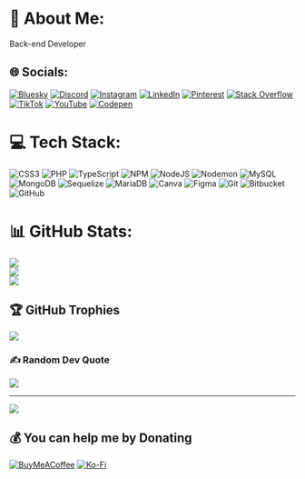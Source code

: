 <!--
**pamodmalith/pamodmalith** is a ✨ _special_ ✨ repository because its `README.md` (this file) appears on your GitHub profile.

Here are some ideas to get you started:

- 🔭 I’m currently working on ...
- 🌱 I’m currently learning ...
- 👯 I’m looking to collaborate on ...
- 🤔 I’m looking for help with ...
- 💬 Ask me about ...
- 📫 How to reach me: ...
- 😄 Pronouns: ...
- ⚡ Fun fact: ...
-->

# 💫 About Me:
Back-end Developer
<!-- 🔭 I’m currently working on:<br>👯 I’m looking to collaborate on:<br>🤝 I’m looking for help with:<br>🌱 I’m currently learning: JavaScript<br>💬 Ask me about: PHP<br>⚡ Fun fact -->


## 🌐 Socials:
[![Bluesky](https://img.shields.io/badge/bluesky-0285FF?style=for-the-badge&logo=bluesky&logoColor=%23FFFFFF)](https://bsky.app/profile/pamodmalith) [![Discord](https://img.shields.io/badge/Discord-%237289DA.svg?logo=discord&logoColor=white)](https://discord.gg/pamodmalith) [![Instagram](https://img.shields.io/badge/Instagram-%23E4405F.svg?logo=Instagram&logoColor=white)](https://instagram.com/pamodmalith) [![LinkedIn](https://img.shields.io/badge/LinkedIn-%230077B5.svg?logo=linkedin&logoColor=white)](https://linkedin.com/in/pamodmalith) [![Pinterest](https://img.shields.io/badge/Pinterest-%23E60023.svg?logo=Pinterest&logoColor=white)](https://pinterest.com/pamodmalith) [![Stack Overflow](https://img.shields.io/badge/-Stackoverflow-FE7A16?logo=stack-overflow&logoColor=white)](https://stackoverflow.com/users/pamodmalith) [![TikTok](https://img.shields.io/badge/TikTok-%23000000.svg?logo=TikTok&logoColor=white)](https://tiktok.com/@pamodmalith) [![YouTube](https://img.shields.io/badge/YouTube-%23FF0000.svg?logo=YouTube&logoColor=white)](https://youtube.com/@pamodmalith) [![Codepen](https://img.shields.io/badge/Codepen-000000?logo=codepen&logoColor=white)](https://codepen.io/pamodmalith) 

# 💻 Tech Stack:
![CSS3](https://img.shields.io/badge/css3-%231572B6.svg?style=plastic&logo=css3&logoColor=white) ![PHP](https://img.shields.io/badge/php-%23777BB4.svg?style=plastic&logo=php&logoColor=white) ![TypeScript](https://img.shields.io/badge/typescript-%23007ACC.svg?style=plastic&logo=typescript&logoColor=white) ![NPM](https://img.shields.io/badge/NPM-%23CB3837.svg?style=plastic&logo=npm&logoColor=white) ![NodeJS](https://img.shields.io/badge/node.js-6DA55F?style=plastic&logo=node.js&logoColor=white) ![Nodemon](https://img.shields.io/badge/NODEMON-%23323330.svg?style=plastic&logo=nodemon&logoColor=%BBDEAD) ![MySQL](https://img.shields.io/badge/mysql-4479A1.svg?style=plastic&logo=mysql&logoColor=white) ![MongoDB](https://img.shields.io/badge/MongoDB-%234ea94b.svg?style=plastic&logo=mongodb&logoColor=white) ![Sequelize](https://img.shields.io/badge/Sequelize-52B0E7?style=plastic&logo=Sequelize&logoColor=white) ![MariaDB](https://img.shields.io/badge/MariaDB-003545?style=plastic&logo=mariadb&logoColor=white) ![Canva](https://img.shields.io/badge/Canva-%2300C4CC.svg?style=plastic&logo=Canva&logoColor=white) ![Figma](https://img.shields.io/badge/figma-%23F24E1E.svg?style=plastic&logo=figma&logoColor=white) ![Git](https://img.shields.io/badge/git-%23F05033.svg?style=plastic&logo=git&logoColor=white) ![Bitbucket](https://img.shields.io/badge/bitbucket-%230047B3.svg?style=plastic&logo=bitbucket&logoColor=white) ![GitHub](https://img.shields.io/badge/github-%23121011.svg?style=plastic&logo=github&logoColor=white)
# 📊 GitHub Stats:
![](https://github-readme-stats.vercel.app/api?username=pamodmalith&theme=dark&hide_border=false&include_all_commits=true&count_private=true)<br/>
![](https://nirzak-streak-stats.vercel.app/?user=pamodmalith&theme=dark&hide_border=false)<br/>
![](https://github-readme-stats.vercel.app/api/top-langs/?username=pamodmalith&theme=dark&hide_border=false&include_all_commits=true&count_private=true&layout=compact)

## 🏆 GitHub Trophies
![](https://github-profile-trophy.vercel.app/?username=pamodmalith&theme=dracula&no-frame=true&no-bg=false&margin-w=4)

### ✍️ Random Dev Quote
![](https://quotes-github-readme.vercel.app/api?type=horizontal&theme=radical)

---
[![](https://visitcount.itsvg.in/api?id=pamodmalith&icon=0&color=0)](https://visitcount.itsvg.in)

  ## 💰 You can help me by Donating
  [![BuyMeACoffee](https://img.shields.io/badge/Buy%20Me%20a%20Coffee-ffdd00?style=for-the-badge&logo=buy-me-a-coffee&logoColor=black)](https://buymeacoffee.com/pamodmalith) [![Ko-Fi](https://img.shields.io/badge/Ko--fi-F16061?style=for-the-badge&logo=ko-fi&logoColor=white)](https://ko-fi.com/pamodmalith) 

  
<!-- Proudly created with GPRM ( https://gprm.itsvg.in ) -->

